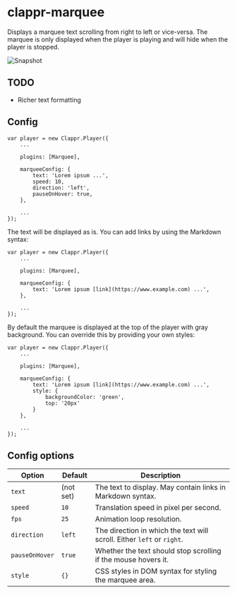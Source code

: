 # clappr-marquee

Displays a marquee text scrolling from right to left or vice-versa. The marquee is only displayed when the player is
playing and will hide when the player is stopped.

![Snapshot](../master/screenshot.jpg)

## TODO

- Richer text formatting

## Config

```
var player = new Clappr.Player({
	...

	plugins: [Marquee],

	marqueeConfig: {
		text: 'Lorem ipsum ...',
		speed: 10,
		direction: 'left',
		pauseOnHover: true,
	},

	...
});
```

The text will be displayed as is. You can add links by using the Markdown syntax:

```
var player = new Clappr.Player({
	...

	plugins: [Marquee],

	marqueeConfig: {
		text: 'Lorem ipsum [link](https://www.example.com) ...',
	},

	...
});
```

By default the marquee is displayed at the top of the player with gray background. You can override this by providing
your own styles:

```
var player = new Clappr.Player({
	...

	plugins: [Marquee],

	marqueeConfig: {
		text: 'Lorem ipsum [link](https://www.example.com) ...',
		style: {
			backgroundColor: 'green',
			top: '20px'
		}
	},

	...
});
```

## Config options

Option | Default | Description
-------|---------|------------
`text` | (not set) | The text to display. May contain links in Markdown syntax.
`speed` | `10` | Translation speed in pixel per second.
`fps` | `25` | Animation loop resolution.
`direction` | `left` | The direction in which the text will scroll. Either `left` or `right`.
`pauseOnHover` | `true` | Whether the text should stop scrolling if the mouse hovers it.
`style` | `{}` | CSS styles in DOM syntax for styling the marquee area.

